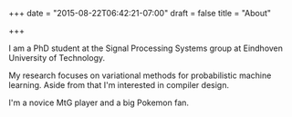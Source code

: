 +++
date = "2015-08-22T06:42:21-07:00"
draft = false
title = "About"

+++

I am a PhD student at the Signal Processing Systems group at Eindhoven University of Technology.

My research focuses on variational methods for probabilistic machine learning. Aside from that I'm interested in compiler design.

I'm a novice MtG player and a big Pokemon fan.
